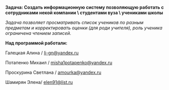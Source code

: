 **Задача: Создать информационную систему позволяющую работать с сотрудниками некой компании \ студентами вуза \ учениками школы**

*Задача позволяет просматривать список учеников по разным предметам и корректировать оценки (для роди учителя), роль ученика ограничена чтением записей.*

__Над программой работали:__

Галецкая Алина / li-gn@yandex.ru

Потапенко Михаил / misha1potapenko@yandex.ru

Проскурина Светлана / amourka@yandex.ru

Шамирян Элена/ elen91@list.ru